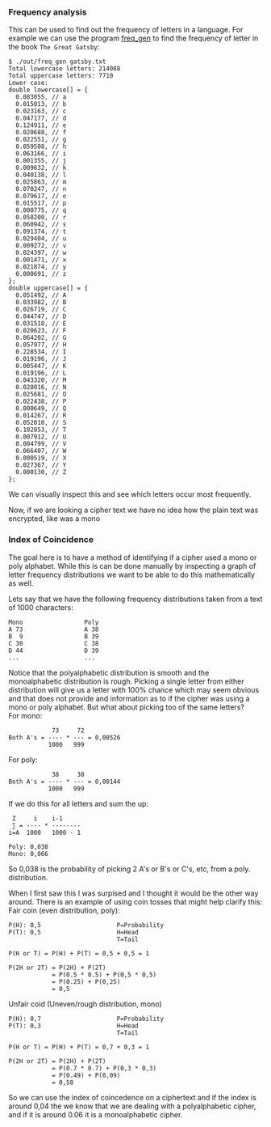 ### Frequency analysis
This can be used to find out the frequency of letters in a language. For example
we can use the program [freq_gen](../src/freq_gen.c) to find the frequency of
letter in the book `The Great Gatsby`:
```console
$ ./out/freq_gen gatsby.txt 
Total lowercase letters: 214088
Total uppercase letters: 7710
Lower case:
double lowercase[] = {
  0.083055, // a 
  0.015013, // b 
  0.023163, // c 
  0.047177, // d 
  0.124911, // e 
  0.020688, // f 
  0.022551, // g 
  0.059508, // h 
  0.063166, // i 
  0.001355, // j 
  0.009632, // k 
  0.040138, // l 
  0.025863, // m 
  0.070247, // n 
  0.079617, // o 
  0.015517, // p 
  0.000775, // q 
  0.058200, // r 
  0.060942, // s 
  0.091374, // t 
  0.029404, // u 
  0.009272, // v 
  0.024397, // w 
  0.001471, // x 
  0.021874, // y 
  0.000691, // z 
};
double uppercase[] = {
  0.051492, // A 
  0.033982, // B 
  0.026719, // C 
  0.044747, // D 
  0.031518, // E 
  0.020623, // F 
  0.064202, // G 
  0.057977, // H 
  0.228534, // I 
  0.019196, // J 
  0.005447, // K 
  0.019196, // L 
  0.043320, // M 
  0.028016, // N 
  0.025681, // O 
  0.022438, // P 
  0.000649, // Q 
  0.014267, // R 
  0.052010, // S 
  0.102853, // T 
  0.007912, // U 
  0.004799, // V 
  0.066407, // W 
  0.000519, // X 
  0.027367, // Y 
  0.000130, // Z 
};
```
We can visually inspect this and see which letters occur most frequently. 

Now, if we are looking a cipher text we have no idea how the plain text was
encrypted, like was a mono

### Index of Coincidence
The goal here is to have a method of identifying if a cipher used a mono or
poly alphabet. While this is can be done manually by inspecting a graph of
letter frequency distributions we want to be able to do this mathematically
as well.

Lets say that we have the following frequency distributions taken from a text
of 1000 characters:
```
Mono                 Poly
A 73                 A 38
B  9                 B 39
C 30                 C 38
D 44                 D 39
...                  ...
```
Notice that the polyalphabetic distribution is smooth and the monoalphabetic
distribution is rough. Picking a single letter from either distribution will
give us a letter with 100% chance which may seem obvious and that does not
provide and information as to if the cipher was using a mono or poly alphabet.
But what about picking too of the same letters?  
For mono:
```
            73     72
Both A's = ---- * --- = 0,00526
           1000   999
```
For poly:
```
            38     38
Both A's = ---- * --- = 0,00144
           1000   999
```
If we do this for all letters and sum the up:
```
 Z     i    i-1
 ∑ = ---- * --------
i=A  1000   1000 - 1

Poly: 0,038
Mono: 0,066
```
So 0,038 is the probability of picking 2 A's or B's or C's, etc, from a
poly. distribution.

When I first saw this I was surpised and I thought it would be the other way
around. There is an example of using coin tosses that might help clarify this:
Fair coin (even distribution, poly):
```
P(H): 0,5                     P=Probability
P(T): 0,5                     H=Head
                              T=Tail

P(H or T) = P(H) + P(T) = 0,5 + 0,5 = 1

P(2H or 2T) = P(2H) + P(2T)
            = P(0.5 * 0.5) + P(0,5 * 0,5)
            = P(0.25) + P(0,25)
            = 0,5
```
Unfair coid (Uneven/rough distribution, mono)
```
P(H): 0,7                     P=Probability
P(T): 0,3                     H=Head
                              T=Tail

P(H or T) = P(H) + P(T) = 0,7 + 0,3 = 1

P(2H or 2T) = P(2H) + P(2T)
            = P(0.7 * 0.7) + P(0,3 * 0,3)
            = P(0.49) + P(0,09)
            = 0,58
```
So we can use the index of coincedence on a ciphertext and if the index is
around 0,04 the we know that we are dealing with a polyalphabetic cipher, and
if it is around 0.06 it is a monoalphabetic cipher.
